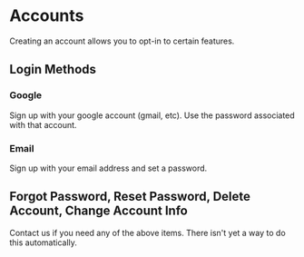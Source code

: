 # Accounts

Creating an account allows you to opt-in to certain features.

## Login Methods

### Google

Sign up with your google account (gmail, etc). Use the password associated with that account.

### Email

Sign up with your email address and set a password.

## Forgot Password, Reset Password, Delete Account, Change Account Info

Contact us if you need any of the above items. There isn't yet a way to do this automatically.
